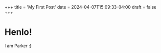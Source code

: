 +++
title = 'My First Post'
date = 2024-04-07T15:09:33-04:00
draft = false
+++

# Henlo!
I am Parker :)
